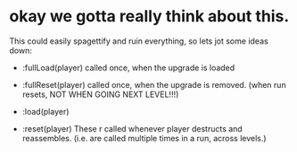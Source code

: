 
# okay we gotta really think about this.
This could easily spagettify and ruin everything, so lets
jot some ideas down:



-   :fullLoad(player)   called once, when the upgrade is loaded
-   :fullReset(player)  called once, when the upgrade is removed. 
                    (when run resets, NOT WHEN GOING NEXT LEVEL!!!)


- :load(player)
- :reset(player)
These r called whenever player destructs and reassembles.
(i.e. are called multiple times in a run, across levels.)





